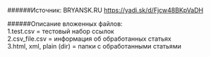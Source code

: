######Источник: BRYANSK.RU
https://yadi.sk/d/Fjcw48BKpVaDH

######Описание вложенных файлов:  
1.test.csv = тестовый набор ссылок  
2.csv_file.csv = информация об обработанных статьях  
3.html, xml, plain (dir) = папки с обработанными статьями 
